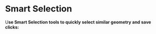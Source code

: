 # Smart Selection

U**se Smart Selection tools to quickly select similar geometry and save clicks:**



